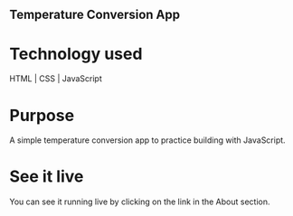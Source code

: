 ## Temperature Conversion App

# Technology used

HTML | CSS | JavaScript

# Purpose

A simple temperature conversion app to practice building with JavaScript.

# See it live

You can see it running live by clicking on the link in the About section.
